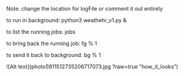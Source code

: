 Note: change the location for logFile or comment it out entirely

to run in background:
	python3 weathehr_v1.py &

to list the running jobs:
	jobs

to bring back the running job:
	fg % 1

to send it back to background:
	bg % 1

![Alt text](photo5911512735206717073.jpg ?raw=true "how_it_looks")
